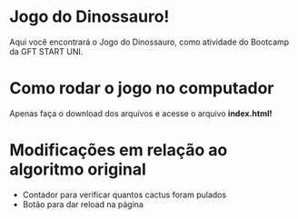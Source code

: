 # Jogo do Dinossauro!

Aqui você encontrará o Jogo do Dinossauro, como atividade do Bootcamp da GFT START UNI.

# Como rodar o jogo no computador 

Apenas faça o download dos arquivos e acesse o arquivo **index.html!**

# Modificações em relação ao algoritmo original

- Contador para verificar quantos cactus foram pulados
- Botão para dar reload na página